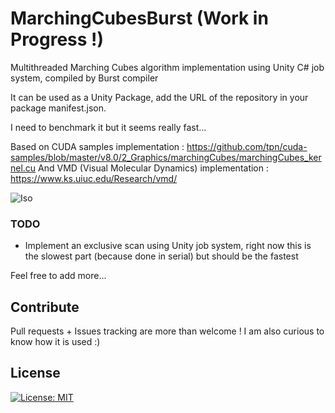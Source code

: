 # MarchingCubesBurst (Work in Progress !)

Multithreaded Marching Cubes algorithm implementation using Unity C# job system, compiled by Burst compiler

It can be used as a Unity Package, add the URL of the repository in your package manifest.json.

I need to benchmark it but it seems really fast...

Based on CUDA samples implementation : https://github.com/tpn/cuda-samples/blob/master/v8.0/2_Graphics/marchingCubes/marchingCubes_kernel.cu
And VMD (Visual Molecular Dynamics) implementation : https://www.ks.uiuc.edu/Research/vmd/

![Iso](https://mycore.core-cloud.net/index.php/s/8V6jDUIyssXNoy5/download)

### TODO
- Implement an exclusive scan using Unity job system, right now this is the slowest part (because done in serial) but should be the fastest

Feel free to add more...

## Contribute

Pull requests + Issues tracking are more than welcome ! I am also curious to know how it is used :)

## License

[![License: MIT](https://img.shields.io/badge/License-MIT-yellow.svg)](https://opensource.org/licenses/MIT)
